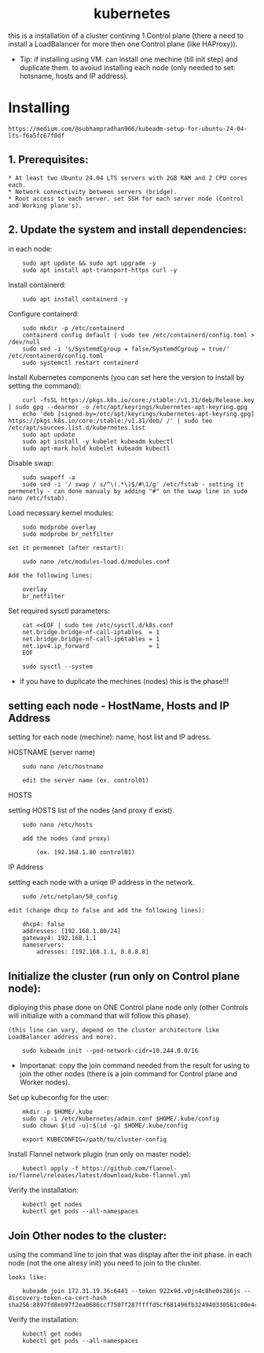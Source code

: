     
   <div align="center">

# **kubernetes**

</div>

this is a installation of a cluster contining 1 Control plane (there a need to install a LoadBalancer for more then one Control plane (like HAProxy)).

* Tip: if installing using VM. can install one mechine (till init step) and duplicate them. to avoiud installing each node (only needed to set: hotsname, hosts and IP address).

# Installing

    https://medium.com/@subhampradhan966/kubeadm-setup-for-ubuntu-24-04-lts-f6a5fc67f0df

## 1. Prerequisites:

    * At least two Ubuntu 24.04 LTS servers with 2GB RAM and 2 CPU cores each.
    * Network connectivity between servers (bridge).
    * Root access to each server. set SSH for each server node (Control and Working plane's).

## 2. Update the system and install dependencies:

in each node:

        sudo apt update && sudo apt upgrade -y
        sudo apt install apt-transport-https curl -y
    
Install containerd:

        sudo apt install containerd -y

Configure containerd:

        sudo mkdir -p /etc/containerd
        containerd config default | sudo tee /etc/containerd/config.toml > /dev/null
        sudo sed -i 's/SystemdCgroup = false/SystemdCgroup = true/' /etc/containerd/config.toml
        sudo systemctl restart containerd

Install Kubernetes components (you can set here the version to install by setting the command):

        curl -fsSL https://pkgs.k8s.io/core:/stable:/v1.31/deb/Release.key | sudo gpg --dearmor -o /etc/apt/keyrings/kubernetes-apt-keyring.gpg
        echo 'deb [signed-by=/etc/apt/keyrings/kubernetes-apt-keyring.gpg] https://pkgs.k8s.io/core:/stable:/v1.31/deb/ /' | sudo tee /etc/apt/sources.list.d/kubernetes.list
        sudo apt update
        sudo apt install -y kubelet kubeadm kubectl
        sudo apt-mark hold kubelet kubeadm kubectl

Disable swap:

        sudo swapoff -a
        sudo sed -i '/ swap / s/^\(.*\)$/#\1/g' /etc/fstab - setting it permenetly - can done manualy by adding "#" on the swap line in sudo nano /etc/fstab).

Load necessary kernel modules:

        sudo modprobe overlay
        sudo modprobe br_netfilter

    set it permemnet (after restart):

        sudo nano /etc/modules-load.d/modules.conf

    Add the following lines:

        overlay
        br_netfilter

Set required sysctl parameters:

        cat <<EOF | sudo tee /etc/sysctl.d/k8s.conf
        net.bridge.bridge-nf-call-iptables  = 1
        net.bridge.bridge-nf-call-ip6tables = 1
        net.ipv4.ip_forward                 = 1
        EOF
      
        sudo sysctl --system

* if you have to duplicate the mechines (nodes) this is the phase!!!

## setting each node - HostName, Hosts and IP Address

setting for each node (mechine): name, host list and IP adress.

HOSTNAME (server name)

        sudo nano /etc/hostname

        edit the server name (ex. control01)

HOSTS

setting HOSTS list of the nodes (and proxy if exist).

        sudo nano /etc/hosts

        add the nodes (and proxy)

            (ex. 192.168.1.80 control01)

IP Address

setting each node with a uniqe IP address in the network.

        sudo /etc/netplan/50_config

    edit (change dhcp to false and add the following lines):
        
        dhcp4: false
        addresses: [192.168.1.80/24]
        gateway4: 192.168.1.1
        nameservers:
            adresses: [192.168.1.1, 8.8.8.8]

## Initialize the cluster (run only on Control plane node):

diploying this phase done on ONE Control plane node only (other Controls will initialize with a command that will follow this phase).

    (this line can vary, depend on the cluster architecture like LoadBalancer address and more).
    
        sudo kubeadm init --pod-network-cidr=10.244.0.0/16 

* Importanat: copy the join command needed from the result for using to join the other nodes (there is a join command for Control plane and Worker nodes).
        
 Set up kubeconfig for the user:   

        mkdir -p $HOME/.kube
        sudo cp -i /etc/kubernetes/admin.conf $HOME/.kube/config
        sudo chown $(id -u):$(id -g) $HOME/.kube/config

        export KUBECONFIG=/path/to/cluster-config

Install Flannel network plugin (run only on master node):

        kubectl apply -f https://github.com/flannel-io/flannel/releases/latest/download/kube-flannel.yml

Verify the installation:

        kubectl get nodes
        kubectl get pods --all-namespaces

## Join Other nodes to the cluster:

using the command line to join that was display after the init phase. in each node (not the one alresy init) you need to join to the cluster.

    looks like:

        kubeadm join 172.31.19.36:6443 --token 922x9d.v0jn4c8he0s286js --discovery-token-ca-cert-hash sha256:8897fd8eb97f2ea0686ccf7507f287ffffd5cf681496fb324940330561c80e4c
        
Verify the installation:

        kubectl get nodes
        kubectl get pods --all-namespaces

